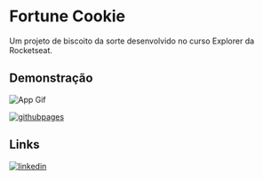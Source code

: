 # Fortune Cookie
Um projeto de biscoito da sorte desenvolvido no curso Explorer da Rocketseat.
## Demonstração
![App Gif](https://media.giphy.com/media/v1.Y2lkPTc5MGI3NjExNDRjN3J1ZjR4b2tya2Ewbml6cGU4M2RvbDh1N3NqZHBoa3ZqOGdmYSZlcD12MV9pbnRlcm5hbF9naWZfYnlfaWQmY3Q9Zw/h6dFwhwQ1vgJxKPxyb/giphy.gif)

[![githubpages](https://img.shields.io/badge/Fortune%20Cookie-222222?style=for-the-badge&logo=githubpages&logoColor=white)](https://thiagovirtuoso.github.io/Fortune-Cookie/)
## Links
[![linkedin](https://img.shields.io/badge/linkedin-0A66C2?style=for-the-badge&logo=linkedin&logoColor=white)](https://www.linkedin.com/in/thiago-virtuoso-55a393285/)

